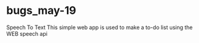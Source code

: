 # bugs_may-19
Speech To Text
This simple web app is used to make a to-do list using the WEB speech api
